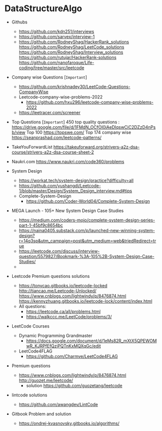 # DataStructureAlgo



* Githubs	
  * https://github.com/kdn251/interviews		
  * https://github.com/sarvex/interview-1		
  * https://github.com/RodneyShag/HackerRank_solutions		
    https://github.com/RodneyShag/LeetCode_solutions		
    https://github.com/RodneyShag/Interview_solutions		
    https://github.com/rutujar/HackerRank-solutions		
    https://github.com/nanofaroque/Life-coding/tree/master/src/leetcode
      

* Company wise Questions [`Important`]
  * https://github.com/krishnadey30/LeetCode-Questions-CompanyWise
  * Leetcode-company-wise-problems-2022
    * https://github.com/hxu296/leetcode-company-wise-problems-2022
  * https://leetracer.com/screener


* Top Questions  [`Important`]
  450 top quality questions : https://drive.google.com/file/d/1FMdN_OCfOI0iAeDlqswCiC2DZzD4nPsb/view 
  Top 100 https://topswe.com/
  Top 174 company wise https://seanprashad.com/leetcode-patterns/
* TakeYouForwardList
  https://takeuforward.org/strivers-a2z-dsa-course/strivers-a2z-dsa-course-sheet-2
* Naukri.com
  https://www.naukri.com/code360/problems


* System Design
  * https://workat.tech/system-design/practice?difficulty=all
  * https://github.com/yushangdi/Leetcode-1/blob/master/Design/System_Design_interview.md#tips
  * Complete-System-Design
    * https://github.com/Coder-World04/Complete-System-Design
* MEGA Launch - 105+ New System Design Case Studies
  * https://medium.com/coders-mojo/complete-system-design-series-part-1-45bf9c8654bc
  * https://naina0405.substack.com/p/launched-new-winning-system-design?r=14q3sp&utm_campaign=post&utm_medium=web&triedRedirect=true
  * https://leetcode.com/discuss/interview-question/5579827/Bookmark-%3A-105%2B-System-Design-Case-Studies/
  * 
* Leetcode Premium questions solutions
  *   https://tonycao.gitbooks.io/leetcode-locked		
      http://tiancao.me/Leetcode-Unlocked/		
      https://www.cnblogs.com/lightwindy/p/8476874.html		
      https://kennyzhuang.gitbooks.io/leetcode-lock/content/index.html
  * All questions:
    * https://leetcode.ca/all/problems.html
    * https://walkccc.me/LeetCode/problems/3/

* LeetCode Courses
  * Dynamic Programming Grandmaster
    * https://docs.google.com/document/d/1eMs82R_mXtX5QPEWOMwR_KJRPfEfQzjPQTnKxMQXqGc/edit
  * LeetCode4FLAG
    * https://github.com/Charmve/LeetCode4FLAG

* Premium questions
  * https://www.cnblogs.com/lightwindy/p/8476874.html		
  http://guozet.me/leetcode/ 
    * solution https://github.com/guozetang/leetcode		

* lintcode solutions
  * https://github.com/awangdev/LintCode		

* Gitbook Problem and solution
  * https://ondrej-kvasnovsky.gitbooks.io/algorithms/		
			



